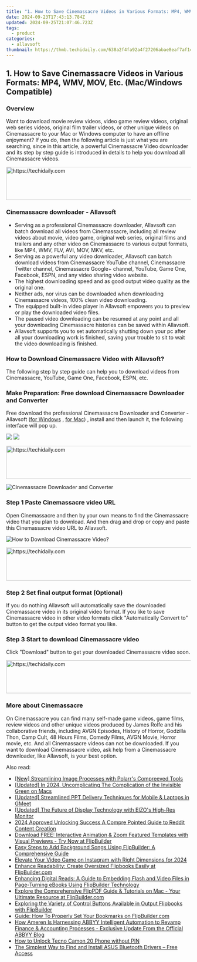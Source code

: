 ```yaml
---
title: "1. How to Save Cinemassacre Videos in Various Formats: MP4, WMV, MOV, Etc. (Mac/Windows Compatible)"
date: 2024-09-23T17:43:13.784Z
updated: 2024-09-25T21:07:46.723Z
tags:
  - product
categories:
  - allavsoft
thumbnail: https://thmb.techidaily.com/638a2f4fa92a4f27206abae8eaf7af1c219069283597a561c9f954f039cf9a3e.jpg
---
```


## 1. How to Save Cinemassacre Videos in Various Formats: MP4, WMV, MOV, Etc. (Mac/Windows Compatible)

### Overview

Want to download movie review videos, video game review videos, original web series videos, original film trailer videos, or other unique videos on Cinemassacre to your Mac or Windows computer to have an offline enjoyment? If you do, then the following article is just what you are searching, since in this article, a powerful Cinemassacre Video downloader and its step by step guide is introduced in details to help you download all Cinemassacre videos.

<!-- affiliate ads begin -->
<a href="https://ursime.pxf.io/c/5597632/2136536/16384" target="_top" id="2136536">
  <img src="//a.impactradius-go.com/display-ad/16384-2136536" border="0" alt="https://techidaily.com" width="728" height="90"/>
</a>
<img height="0" width="0" src="https://ursime.pxf.io/i/5597632/2136536/16384" style="position:absolute;visibility:hidden;" border="0" />
<!-- affiliate ads end -->

### Cinemassacre downloader - Allavsoft

* Serving as a professional Cinemassacre downloader, Allavsoft can batch download all videos from Cinemassacre, including all review videos about movie, video game, original web series, original films and trailers and any other video on Cinemassacre to various output formats, like MP4, WMV, FLV, AVI, MOV, MKV, etc.
* Serving as a powerful any video downloader, Allavsoft can batch download videos from Cinemassacre YouTube channel, Cinemassacre Twitter channel, Cinemassacre Google+ channel, YouTube, Game One, Facebook, ESPN, and any video sharing video website.
* The highest downloading speed and as good output video quality as the original one.
* Neither ads, nor virus can be downloaded when downloading Cinemassacre videos, 100% clean video downloading.
* The equipped built-in video player in Allavsoft empowers you to preview or play the downloaded video files.
* The paused video downloading can be resumed at any point and all your downloading Cinemassacre histories can be saved within Allavsoft.
* Allavsoft supports you to set automatically shutting down your pc after all your downloading work is finished, saving your trouble to sit to wait the video downloading is finished.

### How to Download Cinemassacre Video with Allavsoft?

The following step by step guide can help you to download videos from Cinemassacre, YouTube, Game One, Facebook, ESPN, etc.

### Make Preparation: Free download Cinemassacre Downloader and Converter

Free download the professional Cinemassacre Downloader and Converter - Allavsoft ([for Windows](https://tools.techidaily.com/allavsoft/products/) , [for Mac](https://tools.techidaily.com/allavsoft/products/)) , install and then launch it, the following interface will pop up.

[![](https://www.allavsoft.com/how-to/../images/how-to/free-download-win.jpg)](https://tools.techidaily.com/allavsoft/products/) [![](https://www.allavsoft.com/how-to/../images/how-to/free-download-mac.jpg)](https://tools.techidaily.com/allavsoft/products/)

<!-- affiliate ads begin -->
<a href="https://ephamedtechinc.pxf.io/c/5597632/2123508/26400" target="_top" id="2123508">
  <img src="//a.impactradius-go.com/display-ad/26400-2123508" border="0" alt="https://techidaily.com" width="728" height="90"/>
</a>
<img height="0" width="0" src="https://ephamedtechinc.pxf.io/i/5597632/2123508/26400" style="position:absolute;visibility:hidden;" border="0" />
<!-- affiliate ads end -->

![Cinemassacre Downloader and Converter](https://www.allavsoft.com/how-to/../images/allavsoft/screen-shot-600.jpg)

### Step 1 Paste Cinemassacre video URL

Open Cinemassacre and then by your own means to find the Cinemassacre video that you plan to download. And then drag and drop or copy and paste this Cinemassacre video URL to Allavsoft.

![How to Download Cinemassacre Video?](https://www.allavsoft.com/how-to/../images/how-to/download-rtmp-video/download-rtmp-video.jpg)

<!-- affiliate ads begin -->
<a href="https://coinrule.sjv.io/c/5597632/1958378/18409" target="_top" id="1958378">
  <img src="//a.impactradius-go.com/display-ad/18409-1958378" border="0" alt="https://techidaily.com" width="728" height="90"/>
</a>
<img height="0" width="0" src="https://coinrule.sjv.io/i/5597632/1958378/18409" style="position:absolute;visibility:hidden;" border="0" />
<!-- affiliate ads end -->

### Step 2 Set final output format (Optional)

If you do nothing Allavsoft will automatically save the downloaded Cinemassacre video in its original video format. If you like to save Cinemassacre video in other video formats click "Automatically Convert to" button to get the output video format you like.

### Step 3 Start to download Cinemassacre video

Click "Download" button to get your downloaded Cinemassacre video soon.

<!-- affiliate ads begin -->
<a href="https://appsumo.8odi.net/c/5597632/2132160/7443" target="_top" id="2132160">
  <img src="//a.impactradius-go.com/display-ad/7443-2132160" border="0" alt="https://techidaily.com" width="600" height="90"/>
</a>
<img height="0" width="0" src="https://appsumo.8odi.net/i/5597632/2132160/7443" style="position:absolute;visibility:hidden;" border="0" />
<!-- affiliate ads end -->

### More about Cinemassacre

On Cinemassacre you can find many self-made game videos, game films, review videos and other unique videos produced by James Rolfe and his collaborative friends, including AVGN Episodes, History of Horror, Godzilla Thon, Camp Cult, 48 Hours Films, Comedy Films, AVGN Movie, Horror movie, etc. And all Cinemassacre videos can not be downloaded. If you want to download Cinemassacre video, ask help from a Cinemassacre downloader, like Allavsoft, is your best option.

<ins class="adsbygoogle"
     style="display:block"
     data-ad-format="autorelaxed"
     data-ad-client="ca-pub-7571918770474297"
     data-ad-slot="1223367746"></ins>

<ins class="adsbygoogle"
     style="display:block"
     data-ad-client="ca-pub-7571918770474297"
     data-ad-slot="8358498916"
     data-ad-format="auto"
     data-full-width-responsive="true"></ins>

<span class="atpl-alsoreadstyle">Also read:</span>
<div><ul>
<li><a href="https://some-skills.techidaily.com/new-streamlining-image-processes-with-polarrs-compreeved-tools/"><u>[New] Streamlining Image Processes with Polarr's Compreeved Tools</u></a></li>
<li><a href="https://youtube-docs.techidaily.com/ed-in-2024-uncomplicating-the-complication-of-the-invisible-green-on-macs/"><u>[Updated] In 2024, Uncomplicating The Complication of the Invisible Green on Macs</u></a></li>
<li><a href="https://screen-video-capture.techidaily.com/updated-streamlined-ppt-delivery-techniques-for-mobile-and-laptops-in-gmeet/"><u>[Updated] Streamlined PPT Delivery Techniques for Mobile & Laptops in GMeet</u></a></li>
<li><a href="https://some-approaches.techidaily.com/updated-the-future-of-display-technology-with-eizos-high-res-monitor/"><u>[Updated] The Future of Display Technology with EIZO's High-Res Monitor</u></a></li>
<li><a href="https://fox-http.techidaily.com/2024-approved-unlocking-success-a-compre-pointed-guide-to-reddit-content-creation/"><u>2024 Approved Unlocking Success A Compre Pointed Guide to Reddit Content Creation</u></a></li>
<li><a href="https://fox-zaraz.techidaily.com/download-free-interactive-animation-and-zoom-featured-templates-with-visual-previews-try-now-at-flipbuilder/"><u>Download FREE: Interactive Animation & Zoom Featured Templates with Visual Previews - Try Now at FlipBuilder</u></a></li>
<li><a href="https://fox-zaraz.techidaily.com/easy-steps-to-add-background-songs-using-flipbuilder-a-comprehensive-guide/"><u>Easy Steps to Add Background Songs Using FlipBuilder: A Comprehensive Guide</u></a></li>
<li><a href="https://instagram-videos.techidaily.com/elevate-your-video-game-on-instagram-with-right-dimensions-for-2024/"><u>Elevate Your Video Game on Instagram with Right Dimensions for 2024</u></a></li>
<li><a href="https://fox-zaraz.techidaily.com/enhance-readability-create-oversized-flipbooks-easily-at-flipbuildercom/"><u>Enhance Readability: Create Oversized Flipbooks Easily at FlipBuilder.com</u></a></li>
<li><a href="https://fox-zaraz.techidaily.com/enhancing-digital-reads-a-guide-to-embedding-flash-and-video-files-in-page-turning-ebooks-using-flipbuilder-technology/"><u>Enhancing Digital Reads: A Guide to Embedding Flash and Video Files in Page-Turning eBooks Using FlipBuilder Technology</u></a></li>
<li><a href="https://fox-zaraz.techidaily.com/explore-the-comprehensive-flippdf-guide-and-tutorials-on-mac-your-ultimate-resource-at-flipbuildercom/"><u>Explore the Comprehensive FlipPDF Guide & Tutorials on Mac - Your Ultimate Resource at FlipBuilder.com</u></a></li>
<li><a href="https://fox-zaraz.techidaily.com/exploring-the-variety-of-control-buttons-available-in-output-flipbooks-with-flipbuilder/"><u>Exploring the Variety of Control Buttons Available in Output Flipbooks with FlipBuilder</u></a></li>
<li><a href="https://fox-zaraz.techidaily.com/guide-how-to-properly-set-your-bookmarks-on-flipbuildercom/"><u>Guide: How To Properly Set Your Bookmarks on FlipBuilder.com</u></a></li>
<li><a href="https://vp-tips.techidaily.com/how-ameren-is-harnessing-abbyy-intelligent-automation-to-revamp-finance-and-accounting-processes-exclusive-update-from-the-official-abbyy-blog/"><u>How Ameren Is Harnessing ABBYY Intelligent Automation to Revamp Finance & Accounting Processes - Exclusive Update From the Official ABBYY Blog</u></a></li>
<li><a href="https://unlock-android.techidaily.com/how-to-unlock-tecno-camon-20-phone-without-pin-by-drfone-android/"><u>How to Unlock Tecno Camon 20 Phone without PIN</u></a></li>
<li><a href="https://hardware-updates.techidaily.com/the-simplest-way-to-find-and-install-asus-bluetooth-drivers-free-access/"><u>The Simplest Way to Find and Install ASUS Bluetooth Drivers – Free Access</u></a></li>
</ul></div>

